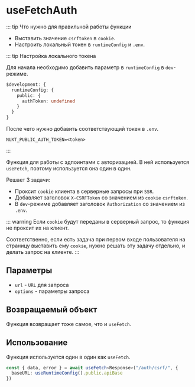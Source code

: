# useFetchAuth

::: tip Что нужно для правильной работы функции

- Выставить значение `csrftoken` в `cookie`.
- Настроить локальный токен в `runtimeConfig` и `.env`.

::: tip Настройка локального токена

Для начала необходимо добавить параметр в `runtimeConfig` в `dev`-режиме.

```ts
$development: {
  runtimeConfig: {
    public: {
      authToken: undefined
    }
  }
}
```

После чего нужно добавить соответствующий токен в `.env`.

```dotenv
NUXT_PUBLIC_AUTH_TOKEN=<token>
```

:::

Функция для работы с эдпоинтами с авторизацией. В ней используется `useFetch`, поэтому используется она один в один.

Решает 3 задачи:

- Проксит `cookie` клиента в серверные запросы при `SSR`.
- Добавляет заголовок `X-CSRFToken` со значением из `cookie` `csrftoken`.
- В `dev`-режиме добавляет заголовок `Authorization` со значением из `.env`.

::: warning
Если `cookie` будут переданы в серверный запрос, то функция не проксит их на клиент.

Соответственно, если есть задача при первом входе пользователя на страницу выставить ему `cookie`, нужно решать эту задачу отдельно, и делать запрос на клиенте.
:::

## Параметры

- `url` - `URL` для запроса
- `options` - параметры запроса

## Возвращаемый объект

Функция возвращает тоже самое, что и `useFetch`.

## Использование

Функция используется один в один как `useFetch`.

```ts
const { data, error } = await useFetch<Response>("/auth/csrf/", {
  baseURL: useRuntimeConfig().public.apiBase
})
```
